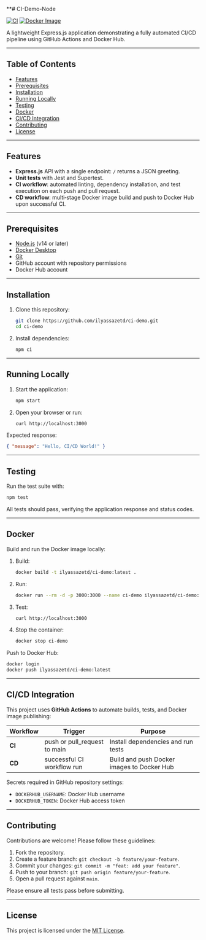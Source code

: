 \*\*# CI-Demo-Node

[![CI](https://github.com/ilyassazetd/ci-demo/actions/workflows/ci.yml/badge.svg)](https://github.com/ilyassazetd/ci-demo/actions/workflows/ci.yml)
[![Docker Image](https://img.shields.io/docker/pulls/ilyassazetd/ci-demo.svg)](https://hub.docker.com/r/ilyassazetd/ci-demo)

A lightweight Express.js application demonstrating a fully automated CI/CD pipeline using GitHub Actions and Docker Hub.

---

## Table of Contents

* [Features](#features)
* [Prerequisites](#prerequisites)
* [Installation](#installation)
* [Running Locally](#running-locally)
* [Testing](#testing)
* [Docker](#docker)
* [CI/CD Integration](#cicd-integration)
* [Contributing](#contributing)
* [License](#license)

---

## Features

* **Express.js** API with a single endpoint: `/` returns a JSON greeting.
* **Unit tests** with Jest and Supertest.
* **CI workflow**: automated linting, dependency installation, and test execution on each push and pull request.
* **CD workflow**: multi‑stage Docker image build and push to Docker Hub upon successful CI.

---

## Prerequisites

* [Node.js](https://nodejs.org/) (v14 or later)
* [Docker Desktop](https://www.docker.com/products/docker-desktop)
* [Git](https://git-scm.com/)
* GitHub account with repository permissions
* Docker Hub account

---

## Installation

1. Clone this repository:

   ```bash
   git clone https://github.com/ilyassazetd/ci-demo.git
   cd ci-demo
   ```

2. Install dependencies:

   ```bash
   npm ci
   ```

---

## Running Locally

1. Start the application:

   ```bash
   npm start
   ```

2. Open your browser or run:

   ```bash
   curl http://localhost:3000
   ```

Expected response:

```json
{ "message": "Hello, CI/CD World!" }
```

---

## Testing

Run the test suite with:

```bash
npm test
```

All tests should pass, verifying the application response and status codes.

---

## Docker

Build and run the Docker image locally:

1. Build:

   ```bash
   docker build -t ilyassazetd/ci-demo:latest .
   ```

2. Run:

   ```bash
   docker run --rm -d -p 3000:3000 --name ci-demo ilyassazetd/ci-demo:latest
   ```

3. Test:

   ```bash
   curl http://localhost:3000
   ```

4. Stop the container:

   ```bash
   docker stop ci-demo
   ```

Push to Docker Hub:

```bash
docker login
docker push ilyassazetd/ci-demo:latest
```

---

## CI/CD Integration

This project uses **GitHub Actions** to automate builds, tests, and Docker image publishing:

| Workflow | Trigger                       | Purpose                                    |
| -------- | ----------------------------- | ------------------------------------------ |
| **CI**   | push or pull\_request to main | Install dependencies and run tests         |
| **CD**   | successful CI workflow run    | Build and push Docker images to Docker Hub |

Secrets required in GitHub repository settings:

* `DOCKERHUB_USERNAME`: Docker Hub username
* `DOCKERHUB_TOKEN`: Docker Hub access token

---

## Contributing

Contributions are welcome! Please follow these guidelines:

1. Fork the repository.
2. Create a feature branch: `git checkout -b feature/your-feature`.
3. Commit your changes: `git commit -m "feat: add your feature"`.
4. Push to your branch: `git push origin feature/your-feature`.
5. Open a pull request against `main`.

Please ensure all tests pass before submitting.

---

## License

This project is licensed under the [MIT License](LICENSE).
